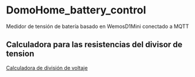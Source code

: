 # DomoHome_battery_control
Medidor de tensión de batería basado en WemosD1Mini conectado a MQTT


## Calculadora para las resistencias del divisor de tension
[Calculadora de división de voltaje](https://www.digikey.es/es/resources/conversion-calculators/conversion-calculator-voltage-divider)
